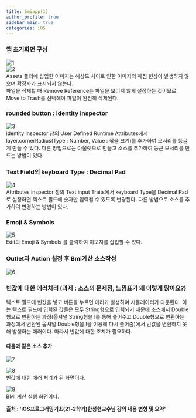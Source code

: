 ```yaml
---
title: bmiapp(1)
author_profile: true
sidebar_main: true
categories: iOS
---
```


### 앱 초기화면 구성  
![1](https://user-images.githubusercontent.com/90169862/143043653-3c628c95-35c5-45e0-8c05-267911c00ca0.JPG)  
![2](https://user-images.githubusercontent.com/90169862/143043685-9d032c49-dcc1-45da-a3e4-e9a89bc806ce.JPG)  
Assets 폴더에 삽입한 이미지는 해상도 차이로 인한 이미지의 깨짐 현상이 발생하지 않으며 확장자가 표시되지 않는다.  
파일을 삭제할 때 Remove Reference는 파일을 보이지 않게 설정하는 것이므로 Move to Trash를 선택해야 파일이 완전히 삭제된다.    

### rounded button : identity inspector  
![3](https://user-images.githubusercontent.com/90169862/143043789-5eaa789f-ad3a-4cb7-af91-4f3e3abc29a6.JPG)   
identity inspector 창의 User Defined Runtime Attributes에서 layer.cornerRadius(Type : Number, Value : 깎을 크기)를 추가하여 모서리를 둥글게 만들 수 있다. 다른 방법으로는 아울렛으로 만들고 소스를 추가하여 둥근 모서리를 만드는 방법이 있다.  

### Text Field의 keyboard Type : Decimal Pad  
![4](https://user-images.githubusercontent.com/90169862/143043869-7bb6467b-7a95-429d-a9ca-3af00369fc38.JPG)    
Attributes inspector 창의 Text input Traits에서 keyboard Type을 Decimal Pad로 설정하면 텍스트 필드에 숫자만 입력될 수 있도록 변경된다. 다른 방법으로 소스를 추가하여 변경하는 방법이 있다.  

### Emoji & Symbols  
![5](https://user-images.githubusercontent.com/90169862/143043942-a9df90dd-a29b-4207-8dfa-73897b5e796e.JPG)  
Edit의 Emoji & Symbols 를 클릭하여 이모지를 삽입할 수 있다.  

### Outlet과 Action 설정 후 Bmi계산 소스작성  
![6](https://user-images.githubusercontent.com/90169862/143044018-2dcd5230-acb7-47f6-b7e9-ff754fbf872d.JPG)  

### 빈값에 대한 에러처리 (과제 : 소스의 문제점, 느낌표가 왜 이렇게 많아요?)   

텍스트 필드에 빈값을 넣고 버튼을 누르면 에러가 발생하며 시뮬레이터가 다운된다. 이는 텍스트 필드에 입력된 값들은 모두 String형으로 입력되기 때문에 소스에서 Double형으로 변환하는 과정(옵셔널 String형을 !를 통해 풀어주고 Double형으로 변환하는 과정에서 변환된 옵셔널 Double형을 !을 이용해 다시 풀어줌)에서 빈값을 변환하지 못해 발생하는 에러이다. 따라서 빈값에 대한 조치가 필요하다.   

#### 다음과 같은 소스 추가
![7](https://user-images.githubusercontent.com/90169862/143044168-5d899ef3-e39b-4fd5-9cf0-e55c25acb4d0.JPG)  

![8](https://user-images.githubusercontent.com/90169862/143044221-513f8ee1-0c86-446b-b98b-bc02d3608584.JPG)  
빈값에 대한 에러 처리가 된 화면이다.  

![9](https://user-images.githubusercontent.com/90169862/143044237-f37fe723-ba3d-488a-a21a-1e9b0e47b920.JPG)    
BMI 계산 실행 화면이다.  

__출처 : 'iOS프로그래밍기초(21-2학기)한성현교수님 강의 내용 변형 및 요약'__    


 
